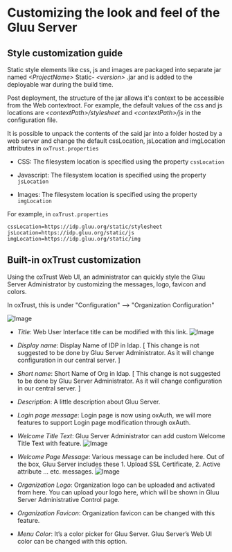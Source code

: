 # Customizing the look and feel of the Gluu Server 

## Style customization guide

Static style elements like css, js and images are packaged into separate jar named
_\<ProjectName\>_ Static- _\<version\>_ .jar and is added to the deployable
war during the build time.

Post deployment, the structure of the jar allows it's context to be accessible from the Web contextroot.
For example, the default values of the css and js locations are *\<contextPath\>/stylesheet* and
*\<contextPath\>/js* in the configuration file.

It is possible to unpack the contents of the said jar into a folder hosted by a web server
and change the default cssLocation, jsLocation and imgLocation attributes in `oxTrust.properties`

* CSS: The filesystem location is specified using the property `cssLocation`

* Javascript: The filesystem location is specified using the property `jsLocation`

* Images: The filesystem location is specified using the property `imgLocation`

For example, in `oxTrust.properties`

```
cssLocation=https://idp.gluu.org/static/stylesheet
jsLocation=https://idp.gluu.org/static/js
imgLocation=https://idp.gluu.org/static/img
```

## Built-in oxTrust customization

Using the oxTrust Web UI, an administrator can quickly style the Gluu Server Administrator
by customizing the messages, logo, favicon and colors.

In oxTrust, this is under "Configuration" --> "Organization Configuration"

![Image](https://raw.githubusercontent.com/GluuFederation/docs/master/sources/img/WebUI_modification/oxtrust/oxTrust_GUI_mod_configuration_overview.png?raw=true)

* _Title_: Web User Interface title can be modified with this link. 
![Image](https://raw.githubusercontent.com/GluuFederation/docs/master/sources/img/WebUI_modification/oxtrust/Title.png?raw=true)

* _Display name_: Display Name of IDP in ldap. [ This change is not suggested to be done by Gluu Server Administrator. As it will change configuration in our central server. ]
* _Short name_: Short Name of Org in ldap. [ This change is not suggested to be done by Gluu Server Administrator. As it will change configuration in our central server. ]
* _Description_: A little description about Gluu Server.
* _Login page message_: Login page is now using oxAuth, we will more features to support Login page modification through oxAuth. 
* _Welcome Title Text_: Gluu Server Administrator can add custom Welcome Title Text with feature.
![Image](https://raw.githubusercontent.com/GluuFederation/docs/master/sources/img/WebUI_modification/oxtrust/Welcome_text.png?raw=true)
* _Welcome Page Message_: Various message can be included here. Out of the box, Gluu Server includes these 1. Upload SSL Certificate, 2. Active attribute … etc. messages.
![Image](https://raw.githubusercontent.com/GluuFederation/docs/master/sources/img/WebUI_modification/oxtrust/Welcome_page_message.png?raw=true)
* _Organization Logo_: Organization logo can be uploaded and activated from here.
You can upload your logo here, which will be shown in Gluu Server Administrative
Control page. 
* _Organization Favicon_: Organization favicon can be changed with this feature. 
* _Menu Color_: It’s a color picker for Gluu Server. Gluu Server’s Web UI color can be changed with this option.
